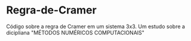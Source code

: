 # Regra-de-Cramer
Código sobre a regra de Cramer em um sistema 3x3.
Um estudo sobre a dicipliana "MÉTODOS NUMÉRICOS COMPUTACIONAIS"
